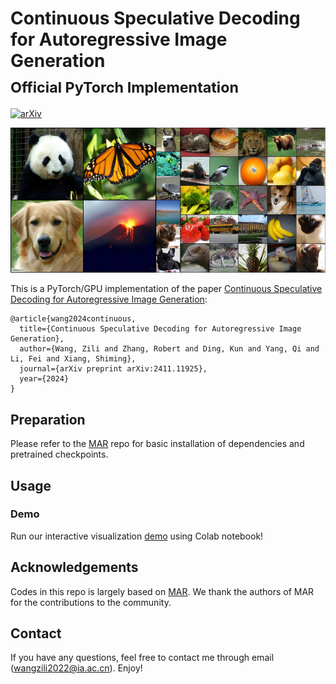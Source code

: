 # Continuous Speculative Decoding for Autoregressive Image Generation <br><sub>Official PyTorch Implementation</sub>

[![arXiv](https://img.shields.io/badge/arXiv%20paper-2411.11925-b31b1b.svg)](https://arxiv.org/abs/2411.11925)&nbsp;

<p align="center">
  <img src="demo/visual.png" width="720">
</p>

This is a PyTorch/GPU implementation of the paper [Continuous Speculative Decoding for Autoregressive Image Generation](https://arxiv.org/abs/2411.11925):

```
@article{wang2024continuous,
  title={Continuous Speculative Decoding for Autoregressive Image Generation},
  author={Wang, Zili and Zhang, Robert and Ding, Kun and Yang, Qi and Li, Fei and Xiang, Shiming},
  journal={arXiv preprint arXiv:2411.11925},
  year={2024}
}
```

## Preparation

Please refer to the [MAR](https://github.com/LTH14/mar.git) repo for basic installation of dependencies and pretrained checkpoints.



## Usage

### Demo
Run our interactive visualization [demo](https://colab.research.google.com/github/MarkXCloud/CSpD/blob/main/demo/run_mar.ipynb) using Colab notebook!

## Acknowledgements
Codes in this repo is largely based on [MAR](https://github.com/LTH14/mar.git). We thank the authors of MAR for the contributions to the community.

## Contact

If you have any questions, feel free to contact me through email (wangzili2022@ia.ac.cn). Enjoy!